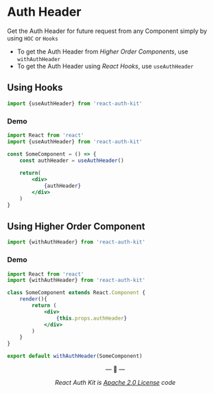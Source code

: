 # Auth Header

Get the Auth Header for future request from any Component simply by using `HOC` or `Hooks`

- To get the Auth Header from _Higher Order Components_, use `withAuthHeader`
- To get the Auth Header using _React Hooks_, use `useAuthHeader`

## Using Hooks

```js
import {useAuthHeader} from 'react-auth-kit'
```

### Demo
```jsx
import React from 'react'
import {useAuthHeader} from 'react-auth-kit'

const SomeComponent = () => {
    const authHeader = useAuthHeader()
    
    return(
        <div>
            {authHeader}
        </div>
    )
}
```

## Using Higher Order Component

```jsx
import {withAuthHeader} from 'react-auth-kit'
```

### Demo
```jsx
import React from 'react'
import {withAuthHeader} from 'react-auth-kit'

class SomeComponent extends React.Component {
    render(){
        return (
            <div>
                {this.props.authHeader}
            </div>
        )
    }
}

export default withAuthHeader(SomeComponent)
```

<p align="center">&mdash; 🔑  &mdash;</p>
<p align="center"><i>React Auth Kit is <a href="https://github.com/react-auth-kit/react-auth-kit/blob/master/LICENSE">Apache 2.0 License</a> code</i></p>
